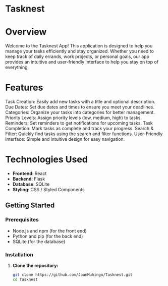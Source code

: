 # Tasknest
# Overview
Welcome to the Tasknest App! This application is designed to help you manage your tasks efficiently and stay organized. Whether you need to keep track of daily errands, work projects, or personal goals, our app provides an intuitive and user-friendly interface to help you stay on top of everything.
# Features
Task Creation: Easily add new tasks with a title and optional description.
Due Dates: Set due dates and times to ensure you meet your deadlines.
Categories: Organize your tasks into categories for better management.
Priority Levels: Assign priority levels (low, medium, high) to tasks.
Reminders: Set reminders to get notifications for upcoming tasks.
Task Completion: Mark tasks as complete and track your progress.
Search & Filter: Quickly find tasks using the search and filter functions.
User-Friendly Interface: Simple and intuitive design for easy navigation.
# Technologies Used
- **Frontend**: React
- **Backend**: Flask
- **Database**: SQLite
- **Styling**: CSS / Styled Components

## Getting Started

### Prerequisites

- Node.js and npm (for the front end)
- Python and pip (for the back end)
- SQLite (for the database)

### Installation

1. **Clone the repository:**

   ```bash
   git clone https://github.com/JoanMuhingo/Tasknest.git
   cd Tasknest 